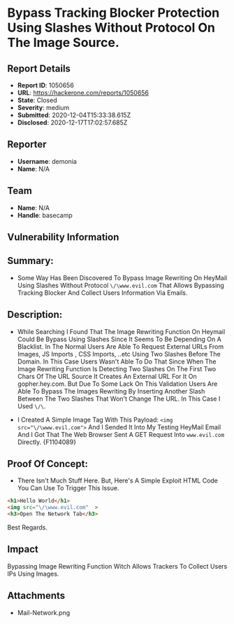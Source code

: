 # Bypass Tracking Blocker Protection Using Slashes Without Protocol On The Image Source.

## Report Details
- **Report ID**: 1050656
- **URL**: https://hackerone.com/reports/1050656
- **State**: Closed
- **Severity**: medium
- **Submitted**: 2020-12-04T15:33:38.615Z
- **Disclosed**: 2020-12-17T17:02:57.685Z

## Reporter
- **Username**: demonia
- **Name**: N/A

## Team
- **Name**: N/A
- **Handle**: basecamp

## Vulnerability Information
## Summary:
- Some Way Has Been Discovered To Bypass Image Rewriting On HeyMail Using Slashes Without Protocol `\/\www.evil.com` That Allows Bypassing Tracking Blocker And Collect Users Information Via Emails.

## Description:
- While Searching I Found That The Image Rewriting Function On Heymail Could Be Bypass Using Slashes Since It Seems To Be Depending On A Blacklist. In The Normal Users Are Able To Request External URLs From Images, JS Imports , CSS Imports, ..etc Using Two Slashes Before The Domain. In This Case Users Wasn't Able To Do That Since When The Image Rewriting Function Is Detecting  Two Slashes On The First Two Chars Of The URL Source It Creates An External URL For It On gopher.hey.com. But Due To Some Lack On This Validation Users Are Able To Bypass The Images Rewriting By Inserting Another Slash Between The Two Slashes That Won't Change The URL. In This Case I Used `\/\`.

- I Created A Simple Image Tag With This Payload: `<img src="\/\www.evil.com">` And I Sended It Into My Testing HeyMail Email And I Got That The Web Browser Sent A GET Request Into `www.evil.com` Directly. 
{F1104089}

## Proof Of Concept:
- There Isn't Much Stuff Here. But, Here's A Simple Exploit HTML Code You Can Use To Trigger This Issue.

```html
<h1>Hello World</h1>
<img src="\/\www.evil.com"  >
<h3>Open The Network Tab</h3>
```

Best Regards.

## Impact

Bypassing Image Rewriting Function Witch Allows Trackers To Collect Users IPs Using Images.

## Attachments
- Mail-Network.png
